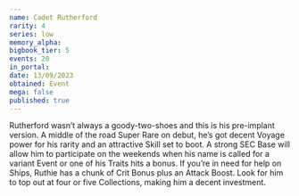 ```yaml
---
name: Cadet Rutherford
rarity: 4
series: low
memory_alpha:
bigbook_tier: 5
events: 20
in_portal:
date: 13/09/2023
obtained: Event
mega: false
published: true
---
```


Rutherford wasn’t always a goody-two-shoes and this is his pre-implant version. A middle of the road Super Rare on debut, he’s got decent Voyage power for his rarity and an attractive Skill set to boot. A strong SEC Base will allow him to participate on the weekends when his name is called for a variant Event or one of his Traits hits a bonus. If you’re in need for help on Ships, Ruthie has a chunk of Crit Bonus plus an Attack Boost. Look for him to top out at four or five Collections, making him a decent investment.
